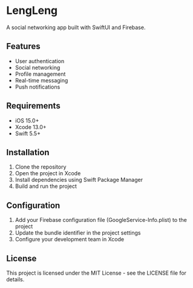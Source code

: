 # LengLeng

A social networking app built with SwiftUI and Firebase.

## Features

- User authentication
- Social networking
- Profile management
- Real-time messaging
- Push notifications

## Requirements

- iOS 15.0+
- Xcode 13.0+
- Swift 5.5+

## Installation

1. Clone the repository
2. Open the project in Xcode
3. Install dependencies using Swift Package Manager
4. Build and run the project

## Configuration

1. Add your Firebase configuration file (GoogleService-Info.plist) to the project
2. Update the bundle identifier in the project settings
3. Configure your development team in Xcode

## License

This project is licensed under the MIT License - see the LICENSE file for details.
